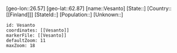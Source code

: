 ﻿---
location: [62.87,26.57]
mapzoom: [7,12] 
mapmarker: city 
type: City
tags:
- geo/City


SpocWebEntityId: 35257
isDeleted: false
confidential: public

---
[geo-lon::26.57]
[geo-lat::62.87]
[name::Vesanto]
[State::]
[Country::[[Finland]]]
[StateId::]
[Population::]
[Unknown::]


```leaflet
id: Vesanto
coordinates: [[Vesanto]]
markerFile: [[Vesanto]]
defaultZoom: 11 
maxZoom: 18
```
